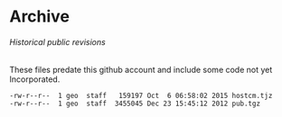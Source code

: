 # Archive

###### Historical public revisions

These files predate this github account and include some code not yet Incorporated.

```
-rw-r--r--  1 geo  staff   159197 Oct  6 06:58:02 2015 hostcm.tjz
-rw-r--r--  1 geo  staff  3455045 Dec 23 15:45:12 2012 pub.tgz
```
